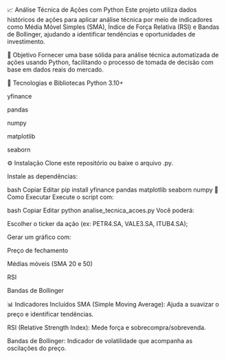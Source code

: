 📈 Análise Técnica de Ações com Python
Este projeto utiliza dados históricos de ações para aplicar análise técnica por meio de indicadores como Média Móvel Simples (SMA), Índice de Força Relativa (RSI) e Bandas de Bollinger, ajudando a identificar tendências e oportunidades de investimento.

🎯 Objetivo
Fornecer uma base sólida para análise técnica automatizada de ações usando Python, facilitando o processo de tomada de decisão com base em dados reais do mercado.

🧰 Tecnologias e Bibliotecas
Python 3.10+

yfinance

pandas

numpy

matplotlib

seaborn

⚙️ Instalação
Clone este repositório ou baixe o arquivo .py.

Instale as dependências:

bash
Copiar
Editar
pip install yfinance pandas matplotlib seaborn numpy
🚀 Como Executar
Execute o script com:

bash
Copiar
Editar
python analise_tecnica_acoes.py
Você poderá:

Escolher o ticker da ação (ex: PETR4.SA, VALE3.SA, ITUB4.SA);

Gerar um gráfico com:

Preço de fechamento

Médias móveis (SMA 20 e 50)

RSI

Bandas de Bollinger

📊 Indicadores Incluídos
SMA (Simple Moving Average): Ajuda a suavizar o preço e identificar tendências.

RSI (Relative Strength Index): Mede força e sobrecompra/sobrevenda.

Bandas de Bollinger: Indicador de volatilidade que acompanha as oscilações do preço.
